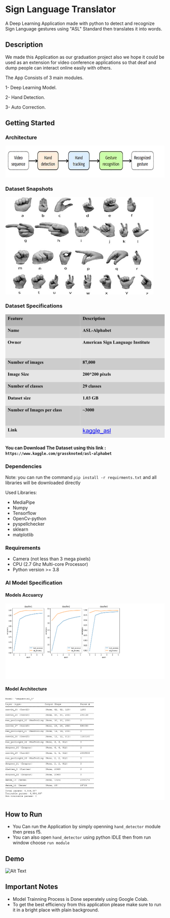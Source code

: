 # Sign Language Translator

A Deep Learning Application made with python to detect and recognize Sign Language gestures using "ASL" Standard then translates it into words.

## Description

We made this Application as our graduation project also we hope it could be used as an extension for video conference applications so that deaf and dump people can interact online easily with others.

The App Consists of 3 main modules.

1- Deep Learning Model.

2- Hand Detection.

3- Auto Correction. 

## Getting Started 

### Architecture

![Alt text](Assets/SimpleArch.png?raw=true "Title")

### Dataset Snapshots

![Alt text](Assets/DatasetSnapShots.jpg?raw=true "Title")

### Dataset Specifications

![Alt text](Assets/DatasetSpecs.jpg?raw=true "Title")

#### You can Download The Dataset using this link : `https://www.kaggle.com/grassknoted/asl-alphabet`

### Dependencies 

Note: you can run the command `pip install -r requirments.txt` and all libraries will be downloaded directly

Used Libraries: 

- MediaPipe 
- Numpy
- Tensorflow
- OpenCv-python
- pyspellchecker
- sklearn
- matplotlib

### Requirements

 - Camera (not less than 3 mega pixels)
 - CPU    (2.7 Ghz Multi-core Processor)
 - Python version >= 3.8  

### AI Model Specification

#### Models Accuarcy 

![Alt text](Assets/models_acc.png?raw=true "Title")

#### Model Architecture

![Alt Text](Assets/Model_arch.png)

## How to Run

 - You Can run the Application by simply openning `hand_detector` module then press f5.
 - You can also open `hand_detector` using python IDLE then from run window choose `run module`

## Demo

![Alt Text](Assets/demo.gif)

## Important Notes

- Model Trainning Process is Done seperately using Google Colab.
- To get the best efficiency from this application please make sure to run it in a bright place with plain background.
